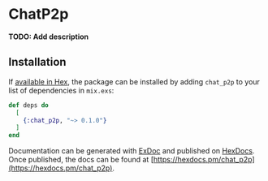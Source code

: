 # ChatP2p

**TODO: Add description**

## Installation

If [available in Hex](https://hex.pm/docs/publish), the package can be installed
by adding `chat_p2p` to your list of dependencies in `mix.exs`:

```elixir
def deps do
  [
    {:chat_p2p, "~> 0.1.0"}
  ]
end
```

Documentation can be generated with [ExDoc](https://github.com/elixir-lang/ex_doc)
and published on [HexDocs](https://hexdocs.pm). Once published, the docs can
be found at [https://hexdocs.pm/chat_p2p](https://hexdocs.pm/chat_p2p).

